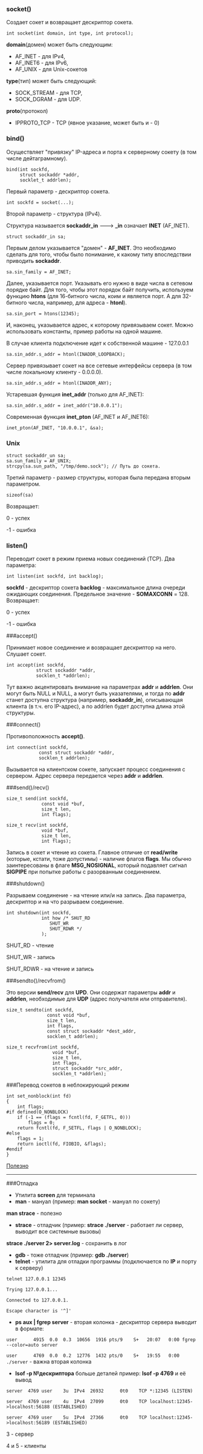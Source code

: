 
### socket()

Создает сокет и возвращает дескриптор сокета.

    int socket(int domain, int type, int protocol);
**domain**(домен) может быть следующим:
 
 - AF_INET - для IPv4,
 - AF_INET6 - для IPv6,
 - AF_UNIX - для Unix-сокетов

**type**(тип) может быть следующий:

 - SOCK_STREAM - для TCP,
 - SOCK_DGRAM - для UDP.

**proto**(протокол)

 - IPPROTO_TCP - TCP (явное указание, может быть и - 0)


### bind()

Осуществляет "привязку" IP-адреса и порта к серверному сокету (в том числе дейтаграмному).

    bind(int sockfd, 
		 struct sockaddr *addr, 
		 socklet_t addrlen);

Первый параметр - дескриптор сокета.

    int sockfd = socket(...);

Второй параметр - структура (IPv4).

Структура называется **sockaddr_in** ---> **_in** означает **INET** (AF_INET).

    struct sockaddr_in sa;

Первым делом указывается "домен" - **AF_INET**. Это необходимо сделать для того, чтобы было понимание, к какому типу впоследствии приводить **sockaddr**.

    sa.sin_family = AF_INET;

Далее, указывается порт. Указывать его нужно в виде числа в сетевом порядке байт. Для того, чтобы этот порядок байт получить, используем функцию **htons** (для 16-битного числа, коим и является порт. А для 32-битного числа, например, для адреса - **htonl**).

    sa.sin_port = htons(12345);

И, наконец, указывается адрес, к которому привязываем сокет.
Можно использовать константы, пример работы на одной машине.

В случае клиента подключение идет к собственной машине - 127.0.0.1

    sa.sin_addr.s_addr = htonl(INADDR_LOOPBACK);

Сервер привязывает сокет на все сетевые интерфейсы сервера (в том числе локальному клиенту - 0.0.0.0).

    sa.sin_addr.s_addr = htonl(INADDR_ANY); 

Устаревшая функция **inet_addr** (только для AF_INET):

    sa.sin_addr.s_addr = inet_addr("10.0.0.1");

Современная функция **inet_pton** (AF_INET и AF_INET6):

    inet_pton(AF_INET, "10.0.0.1", &sa);

### Unix

    struct sockaddr_un sa;
    sa.sun_family = AF_UNIX;
    strcpy(sa.sun_path, "/tmp/demo.sock"); // Путь до сокета.

Третий параметр - размер структуры, которая была передана вторым параметром.

    sizeof(sa)

Возвращает:

0 - успех

-1 - ошибка

### listen()
Переводит сокет в режим приема новых соединений (TCP). Два параметра:

    int listen(int sockfd, int backlog);

**sockfd** - дескриптор сокета
**backlog** - максимальное длина очереди ожидающих соединения. Предельное значение - **SOMAXCONN** = 128.
Возвращает:

0 - успех

-1 - ошибка

###accept()

Принимает новое соединение и возвращает дескриптор на него.
Слушает сокет.

    int accept(int sockfd, 
			   struct sockaddr *addr, 
			   socklen_t *addrlen);

Тут важно акцентировать внимание на параметрах **addr** и **addrlen**. Они могут быть NULL и NULL, а могут быть указателями, и тогда по **addr** станет доступна структура (например, **sockaddr_in**), описывающая клиента (в т.ч. его IP-адрес), а по addrlen будет доступна длина этой структуры.

###connect()

Противоположность **accept()**. 

    int connect(int sockfd, 
			    const struct sockaddr *addr, 
			    socklen_t addrlen);

 
Вызывается на клиентском сокете, запускает процесс соединения с сервером. Адрес сервера передается через **addr** и **addrlen**.

###send()/recv()

    size_t send(int sockfd, 
				 const void *buf, 
			     size_t len, 
			     int flags);
			     
    size_t recv(int sockfd, 
			     void *buf, 
			     size_t len, 
			     int flags);

 
Запись в сокет и чтение из сокета. Главное отличие от **read/write** (которые, кстати, тоже допустимы) - наличие флагов **flags**. Мы обычно заинтересованы в флаге **MSG_NOSIGNAL**, который подавляет сигнал **SIGPIPE** при попытке работы с разорванным соединением.

###shutdown()

Разрываем соединение - на чтение или/и на запись.
Два параметра, дескриптор и на что разрываем соединение.

    int shutdown(int sockfd, 
			     int how /* SHUT_RD 
					SHUT_WR 
					SHUT_RDWR */
				 );
	 
SHUT_RD - чтение

SHUT_WR - запись

SHUT_RDWR - на чтение и запись

###sendto()/recvfrom()

Это версии **send/recv** для **UPD**. Они содержат параметры **addr** и **addrlen**, необходимые для **UDP** (адрес получателя или отправителя).

    size_t sendto(int sockfd, 
				   const void *buf, 
				   size_t len, 
				   int flags, 
				   const struct sockaddr *dest_addr, 
				   socklen_t addrlen);
    
    size_t recvfrom(int sockfd, 
					 void *buf, 
					 size_t len, 
    				 int flags, 
    				 struct sockaddr *src_addr, 
    				 socklen_t *addrlen);


###Перевод сокетов в неблокирующий режим

    int set_nonblock(int fd)
    {
        int flags;
    #if defined(O_NONBLOCK)
        if (-1 == (flags = fcntl(fd, F_GETFL, 0)))
            flags = 0;
        return fcntl(fd, F_SETFL, flags | O_NONBLOCK);
    #else
        flags = 1;
        return ioctl(fd, FIOBIO, &flags);
    #endif
    } 

[Полезно](https://rsdn.ru/article/unix/sockets.xml)


----------
###Отладка
 - Утилита **screen** для терминала
 - **man** - мануал (пример: **man socket** - мануал по сокету)

 **man strace** - полезно

 - **strace** - отладчик (пример: **strace ./server** - работает ли сервер, выводит все системные вызовы)

**strace ./server 2> server.log** - сохранить в лог

 - **gdb** - тоже отладчик (пример: **gdb ./server**)
 - **telnet** - утилита для отладки программы (подключается по **IP** и порту к серверу)

`telnet 127.0.0.1 12345`

`Trying 127.0.0.1...`

`Connected to 127.0.0.1.`

`Escape character is '^]'`
	
 - **ps aux | fgrep server** - вторая колонка - дескриптор сервера
выводит в формате:

`user      4915  0.0  0.3  10656  1916 pts/9    S+   20:07   0:00 fgrep --color=auto server`

`user      4769  0.0  0.2  12776  1432 pts/0    S+   19:55   0:00 ./server` - важна вторая колонка

 - **lsof -p №дескриптора** больше деталей 
 пример: **lsof -p 4769**  и её вывод

`server  4769 user    3u  IPv4  26932      0t0    TCP *:12345 (LISTEN)`

`server  4769 user    4u  IPv4  27099      0t0    TCP localhost:12345->localhost:56188 (ESTABLISHED)`

`server  4769 user    5u  IPv4  27366      0t0    TCP localhost:12345->localhost:56189 (ESTABLISHED)`

3 - сервер

4 и 5 - клиенты
